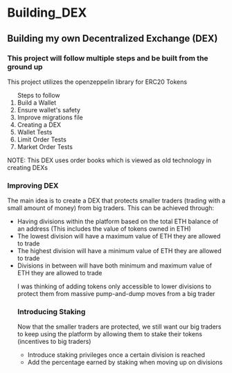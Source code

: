 # Building_DEX

<h2> Building my own Decentralized Exchange (DEX) </h2>
  
<h3> This project will follow multiple steps and be built from the ground up </h3>

<p> This project utilizes the openzeppelin library for ERC20 Tokens </p>

<ol> Steps to follow
  <li> Build a Wallet </li>
  <li> Ensure wallet's safety </li>
  <li> Improve migrations file </li>
  <li> Creating a DEX </li>
  <li> Wallet Tests </li>
  <li> Limit Order Tests </li>
  <li> Market Order Tests </li>
</ol>
  
<p> NOTE: This DEX uses order books which is viewed as old technology in creating DEXs </p>

<h3> Improving DEX </h3>
<p> The main idea is to create a DEX that protects smaller traders (trading with a small amount of money) from big traders. This can be achieved through:
<ul>
  <li> Having divisions within the platform based on the total ETH balance of an address (This includes the value of tokens owned in ETH) </li>
  <li> The lowest division will have a maximum value of ETH they are allowed to trade </li>
  <li> The highest division will have a minimum value of ETH they are allowed to trade </li>
  <li> Divisions in between will have both minimum and maximum value of ETH they are allowed to trade </li>

<p> I was thinking of adding tokens only accessible to lower divisions to protect them from massive pump-and-dump moves from a big trader </p>

<h3> Introducing Staking </h3>
<p> Now that the smaller traders are protected, we still want our big traders to keep using the platform by allowing them to stake their tokens (incentives to big traders) </p>
<ul>
  <li> Introduce staking privileges once a certain division is reached </li>
  <li> Add the percentage earned by staking when moving up on divisions </li>
</ul>
